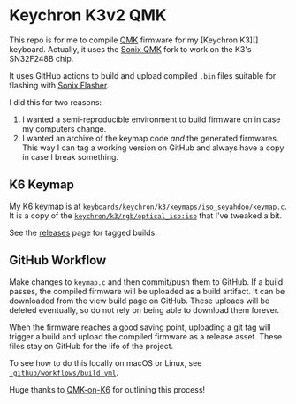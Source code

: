 # Keychron K3v2 QMK

This repo is for me to compile [QMK][] firmware for my [Keychron K3][]
keyboard. Actually, it uses the [Sonix QMK][] fork to work on the K3's
SN32F248B chip.

It uses GitHub actions to build and upload compiled `.bin` files suitable for
flashing with [Sonix Flasher][].

I did this for two reasons:

1. I wanted a semi-reproducible environment to build firmware on in case my
   computers change.
2. I wanted an archive of the keymap code _and_ the generated firmwares. This
   way I can tag a working version on GitHub and always have a copy in case
   I break something.

## K6 Keymap

My K6 keymap is at
[`keyboards/keychron/k3/keymaps/iso_seyahdoo/keymap.c`](./keyboards/keychron/k3/keymaps/iso_seyahdoo/keymap.c).
It is a copy of the [`keychron/k3/rgb/optical_iso:iso`][Sonix QMK K3 Keymap]
that I've tweaked a bit.

See the [releases](https://github.com/itspriddle/k3-qmk/releases) page for
tagged builds.

## GitHub Workflow

Make changes to `keymap.c` and then commit/push them to GitHub. If a build
passes, the compiled firmware will be uploaded as a build artifact. It can be
downloaded from the view build page on GitHub. These uploads will be deleted
eventually, so do not rely on being able to download them forever.

When the firmware reaches a good saving point, uploading a git tag will
trigger a build and upload the compiled firmware as a release asset. These
files stay on GitHub for the life of the project.

To see how to do this locally on macOS or Linux, see
[`.github/workflows/build.yml`](./.github/workflows/build.yml).

Huge thanks to [QMK-on-K6][] for outlining this process!

[QMK]: https://qmk.fm
[Sonix QMK]: https://github.com/SonixQMK/qmk_firmware
[Sonix QMK K3 Keymap]: https://github.com/SonixQMK/qmk_firmware/blob/96d0671481abb3b9c751a1e35b558a86c55d9d92/keyboards/keychron/k3/keymaps/iso/keymap.c
[Sonix Flasher]: https://github.com/SonixQMK/sonix-flasher/releases/tag/v0.2.1
[QMK-on-K6]: https://github.com/CanUnesi/QMK-on-K6/blob/main/README.md
[Keychron K6]: https://www.keychron.com/products/keychron-k6-wireless-mechanical-keyboard
[Forked from Keychron K6 CI Repo]: https://github.com/itspriddle/k6-qmk
